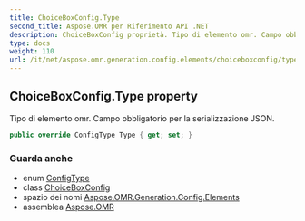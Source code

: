 ```yaml
---
title: ChoiceBoxConfig.Type
second_title: Aspose.OMR per Riferimento API .NET
description: ChoiceBoxConfig proprietà. Tipo di elemento omr. Campo obbligatorio per la serializzazione JSON.
type: docs
weight: 110
url: /it/net/aspose.omr.generation.config.elements/choiceboxconfig/type/
---
```

## ChoiceBoxConfig.Type property

Tipo di elemento omr. Campo obbligatorio per la serializzazione JSON.

```csharp
public override ConfigType Type { get; set; }
```

### Guarda anche

* enum [ConfigType](../../../aspose.omr.generation.config.enums/configtype/)
* class [ChoiceBoxConfig](../)
* spazio dei nomi [Aspose.OMR.Generation.Config.Elements](../../choiceboxconfig/)
* assemblea [Aspose.OMR](../../../)


